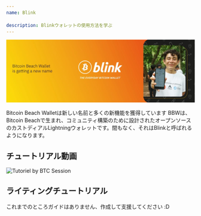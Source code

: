 ```yaml
---
name: Blink

description: Blinkウォレットの使用方法を学ぶ
---
```


![cover](assets/cover.webp)

Bitcoin Beach Walletは新しい名前と多くの新機能を獲得しています
BBWは、Bitcoin Beachで生まれ、コミュニティ構築のために設計されたオープンソースのカストディアルLightningウォレットです。間もなく、それはBlinkと呼ばれるようになります。

## チュートリアル動画

![Tutoriel by BTC Session](https://youtu.be/q3QwxCd1EZE)

## ライティングチュートリアル

これまでのところガイドはありません、作成して支援してください :D